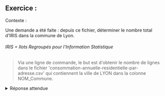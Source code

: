 ## Exercice : 

Contexte :

Une demande a été faite : depuis ce fichier, déterminer le nombre total d'IRIS dans la commune de Lyon.

###### IRIS =  Ilots Regroupés pour l'Information Statistique

>Via une ligne de commande, le but est d'obtenir le nombre de lignes dans le fichier 'consommation-annuelle-residentielle-par-adresse.csv' qui contiennent la ville de LYON dans la colonne NOM_Commune.






<!DOCTYPE html>
<head>
<head>
</head>
<body>
    	<details>
        <summary>Réponse attendue</summary>
         
         
         awk -F";" '{print $9}' consommation-annuelle-residentielle-par-adresse.csv | grep "LYON" | wc -l
         
         
         
         awk -F";" 
         
         Va donner le type de séparation dans le fichier CSV (donc ici, le point virgule qui par défaut est
         simplement une virgule). Cette partie dont le -F est important car sans spécification du format 
         de séparation, le résultat change complètement la façon de lire le fichier et donc le résultat.
         
         
         '{print $9}'
         
         Cette partie va aller récupérer la colonne 9, celle des noms de commune.
         
         
         consommation-annuelle-residentielle-par-adresse.csv
         
         Ici, c'est le nom du fichier ou il la commande va se faire
         
         
         | grep "LYON" | wc -l
         
         Cette dernière partie va compléter la commande : on va chercher uniquement la chaine de caractères
         "LYON" et compter les lignes qui les contiennent.
         
         Enfin, le résultat qui doit être obtenu est le suivant : 12421, dans le fichier il y a 12421 
         lignes qui contiennent la commune de LYON.
         
         </details>
            	
</body>
</html>





